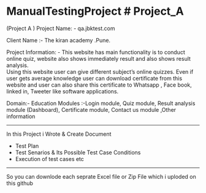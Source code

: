 # ManualTestingProject # Project_A
(Project A )
Project Name: - qa.jbktest.com

Client Name :- The kiran academy .Pune.

Project Information: - This website has main functionality is to conduct online  quiz, 
website also shows immediately result and also shows result analysis.  
Using this website user can give different subject’s online quizzes. Even if user 
gets average knowledge user can download certificate from this website and 
user can also share this certificate to Whatsapp , Face book, linked in, Tweeter like software applications.

Domain:- Education
Modules :-Login module, Quiz module, Result analysis module (Dashboard), 
Certificate module, Contact us module ,Other information

**********************************************************************************************************************
In this Project i Wrote & Create Document 
* Test Plan
* Test Senarios & Its Possible Test Case Conditions
* Execution of test cases etc
**********************************************************************************************************************
So you can downlode each seprate Excel file or Zip File which i uploded on this github
